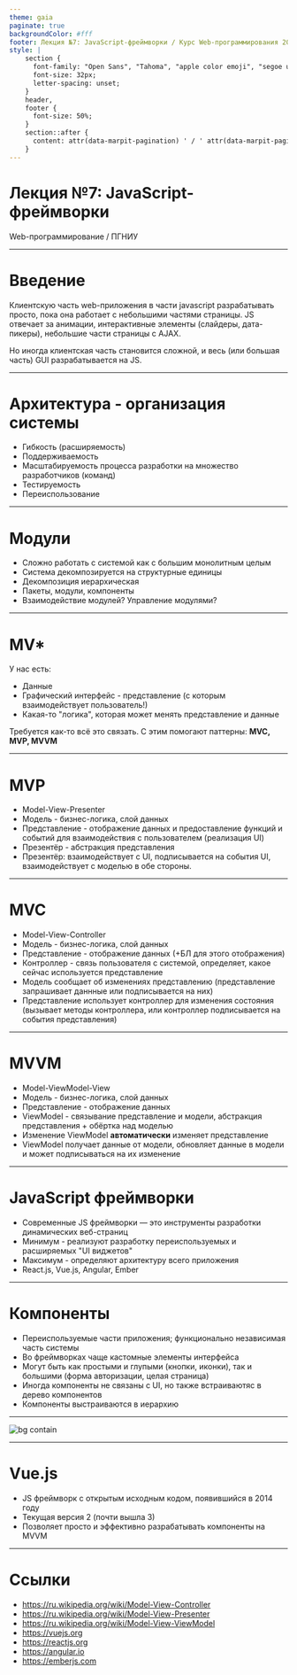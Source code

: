 ```yaml
---
theme: gaia
paginate: true
backgroundColor: #fff
footer: Лекция №7: JavaScript-фреймворки / Курс Web-программирования 2020 / ПГНИУ
style: |
    section {
      font-family: "Open Sans", "Tahoma", "apple color emoji", "segoe ui emoji", "segoe ui symbol", "noto color emoji";
      font-size: 32px;
      letter-spacing: unset;
    }
    header,
    footer {
      font-size: 50%;
    } 
    section::after {
      content: attr(data-marpit-pagination) ' / ' attr(data-marpit-pagination-total);
    }
---
```


<!-- _class: lead -->

# **Лекция №7: JavaScript-фреймворки**

Web-программирование / ПГНИУ

---

# Введение

Клиентскую часть web-приложения в части javascript разрабатывать просто, пока она работает с небольшими частями страницы.
JS отвечает за анимации, интерактивные элементы (слайдеры, дата-пикеры), небольшие части страницы с AJAX.

Но иногда клиентская часть становится сложной, и весь (или большая часть) GUI разрабатывается на JS.

---

# Архитектура - организация системы

- Гибкость (расширяемость)
- Поддерживаемость
- Масштабируемость процесса разработки на множество разработчиков (команд)
- Тестируемость
- Переиспользование

---

# Модули

- Сложно работать с системой как с большим монолитным целым
- Система декомпозируется на структурные единицы
- Декомпозиция иерархическая
- Пакеты, модули, компоненты
- Взаимодействие модулей? Управление модулями?

---

# MV*

У нас есть:
- Данные
- Графический интерфейс - представление (с которым взаимодействует пользователь!)
- Какая-то "логика", которая может менять представление и данные

Требуется как-то всё это связать. 
С этим помогают паттерны: **MVC, MVP, MVVM**

---

# MVP

- Model-View-Presenter
- Модель - бизнес-логика, слой данных
- Представление - отображение данных и предоставление функций и событий для взаимодействия с пользователем (реализация UI)
- Презентёр - абстракция представления
- Презентёр: взаимодействует с UI, подписывается на события UI, взаимодействует с моделью в обе стороны.

---

# MVC

- Model-View-Controller
- Модель - бизнес-логика, слой данных
- Представление - отображение данных (+БЛ для этого отображения)
- Контроллер - связь пользователя с системой, определяет, какое сейчас используется представление
- Модель сообщает об изменениях представлению (представление запрашивает даннные или подписывается на них)
- Представление использует контроллер для изменения состояния (вызывает методы контроллера, или контроллер подписывается на события представления) 

---

# MVVM

- Model-ViewModel-View
- Модель - бизнес-логика, слой данных
- Представление - отображение данных
- ViewModel - связывание представление и модели, абстракция представления + обёртка над моделью
- Изменение ViewModel **автоматически** изменяет представление
- ViewModel получает данные от модели, обновляет данные в модели и может подписываться на их изменение

---

# JavaScript фреймворки

- Современные JS фреймворки — это инструменты разработки динамических веб-страниц
- Минимум - реализуют разработку переиспользуемых и расширяемых "UI виджетов"
- Максимум - определяют архитектуру всего приложения
- React.js, Vue.js, Angular, Ember

---

# Компоненты

- Переиспользуемые части приложения; функционально независимая часть системы 
- Во фреймворках чаще кастомные элементы интерфейса
- Могут быть как простыми и глупыми (кнопки, иконки), так и большими (форма авторизации, целая страница)
- Иногда компоненты не связаны с UI, но также встраиваютяс в дерево компонентов
- Компоненты выстраиваются в иерархию 

---

![bg contain](https://vuejs.org/images/components.png)

---

# Vue.js

- JS фреймворк с открытым исходным кодом, появившийся в 2014 году
- Текущая версия 2 (почти вышла 3)
- Позволяет просто и эффективно разрабатывать компоненты на MVVM 

---

# Ссылки

- https://ru.wikipedia.org/wiki/Model-View-Controller
- https://ru.wikipedia.org/wiki/Model-View-Presenter
- https://ru.wikipedia.org/wiki/Model-View-ViewModel
- https://vuejs.org
- https://reactjs.org
- https://angular.io
- https://emberjs.com 
